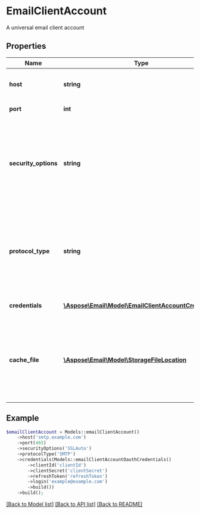 # EmailClientAccount

A universal email client account

## Properties
Name | Type | Description | Notes
---- | ---- | ----------- | -----
**host** | **string** | Mail server host name or IP address | 
**port** | **int** | Mail server port | 
**security_options** | **string** | Email account security mode Enum, available values: None, SSLExplicit, SSLImplicit, SSLAuto, Auto | 
**protocol_type** | **string** | Type of connection protocol. Enum, available values: IMAP, POP3, SMTP, EWS, WebDav | 
**credentials** | [**\Aspose\Email\Model\EmailClientAccountCredentials**](EmailClientAccountCredentials.md) | Email client account credentials | 
**cache_file** | [**\Aspose\Email\Model\StorageFileLocation**](StorageFileLocation.md) | File with messages cache. Used to provide extra functions, which are not supported by account | [optional] 



## Example
```php
$emailClientAccount = Models::emailClientAccount()
    ->host('smtp.example.com')
    ->port(465)
    ->securityOptions('SSLAuto')
    ->protocolType('SMTP')
    ->credentials(Models::emailClientAccountOauthCredentials()
        ->clientId('clientId')
        ->clientSecret('clientSecret')
        ->refreshToken('refreshToken')
        ->login('example@example.com')
        ->build())
    ->build();
```


[[Back to Model list]](README.md#documentation-for-models) [[Back to API list]](README.md#documentation-for-api-endpoints) [[Back to README]](README.md)

